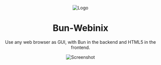 <div align="center">

![Logo](https://raw.githubusercontent.com/webinix-dev/webinix-logo/main/webinix_bun.png)

# Bun-Webinix

Use any web browser as GUI, with Bun in the backend and HTML5 in the frontend.

![Screenshot](https://raw.githubusercontent.com/webinix-dev/webinix-logo/main/screenshot.png)

</div>
